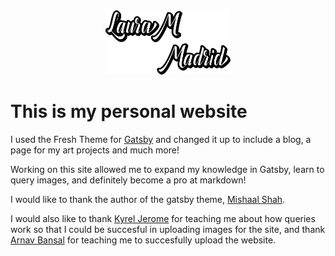 <div align="center">
    <img src="src/images/My_name.png" alt="Laura Madrid's Logo" width='200'/>
</div>

# This is my personal website
I used the Fresh Theme for [Gatsby](https://github.com/mishal23/gatsby-starter-fresh) and changed it up to include a blog, a page for my art projects and much more!

Working on this site allowed me to expand my knowledge in Gatsby, learn to query images, and definitely become a pro at markdown!

I would like to thank the author of the gatsby theme, [Mishaal Shah](https://github.com/mishal23).

I would also like to thank [Kyrel Jerome](https://github.com/KyrelJerome) for teaching me about how queries work so that I could be succesful in uploading images for the site, and thank [Arnav Bansal](https://github.com/lunaroyster) for teaching me to succesfully upload the website.
